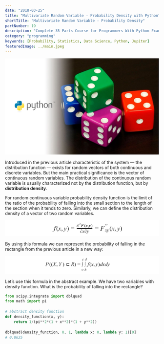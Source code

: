 ```yaml
---
date: "2018-03-25"
title: "Multivariate Random Variable - Probability Density with Python"
shortTitle: "Multivariate Random Variable - Probability Density"
partNumber: 19
description: "Complete 35 Parts Course for Programmers With Python Examples in Jupiter"
category: "programming"
keywords: [Probability, Statistics, Data Science, Python, Jupiter]
featuredImage: ../main.jpeg
---
```


![](../main.jpeg)

Introduced in the previous article characteristic of the system — the distribution function — exists for random vectors of both continuous and discrete variables. But the main practical significance is the vector of continuous random variables. The distribution of the continuous random variable is usually characterized not by the distribution function, but by **distribution density**.

For random continuous variable probability density function is the limit of the ratio of the probability of falling into the small section to the length of the section when it tends to zero. Similarly, we can define the distribution density of a vector of two random variables.

![probability density](formula.png)

By using this formula we can represent the probability of falling in the rectangle from the previous article in a new way:

![probability of falling into rectangle](probability.png)

Let’s use this formula in the abstract example. We have two variables with density function. What is the probability of falling into the rectangle?

```py
from scipy.integrate import dblquad
from math import pi

# abstract density function
def density_function(x, y):
    return 1/(pi**2*(1 + x**2)*(1 + y**2))

dblquad(density_function, 0, 1, lambda x: 0, lambda y: 1)[0]
# 0.0625
```
